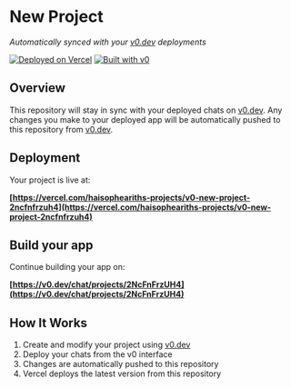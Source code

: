 # New Project

*Automatically synced with your [v0.dev](https://v0.dev) deployments*

[![Deployed on Vercel](https://img.shields.io/badge/Deployed%20on-Vercel-black?style=for-the-badge&logo=vercel)](https://vercel.com/haisopheariths-projects/v0-new-project-2ncfnfrzuh4)
[![Built with v0](https://img.shields.io/badge/Built%20with-v0.dev-black?style=for-the-badge)](https://v0.dev/chat/projects/2NcFnFrzUH4)

## Overview

This repository will stay in sync with your deployed chats on [v0.dev](https://v0.dev).
Any changes you make to your deployed app will be automatically pushed to this repository from [v0.dev](https://v0.dev).

## Deployment

Your project is live at:

**[https://vercel.com/haisopheariths-projects/v0-new-project-2ncfnfrzuh4](https://vercel.com/haisopheariths-projects/v0-new-project-2ncfnfrzuh4)**

## Build your app

Continue building your app on:

**[https://v0.dev/chat/projects/2NcFnFrzUH4](https://v0.dev/chat/projects/2NcFnFrzUH4)**

## How It Works

1. Create and modify your project using [v0.dev](https://v0.dev)
2. Deploy your chats from the v0 interface
3. Changes are automatically pushed to this repository
4. Vercel deploys the latest version from this repository